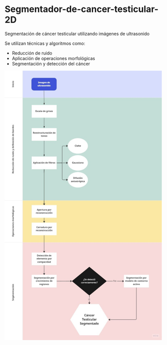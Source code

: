 # Segmentador-de-cancer-testicular-2D
Segmentación de cáncer testicular utilizando imágenes de ultrasonido

Se utilizan técnicas y algoritmos como: 
- Reducción de ruido
- Aplicación de operaciones morfológicas
- Segmentación y detección del cáncer


![Descripción de proceso](Flujodesegmentacion.jpeg)
